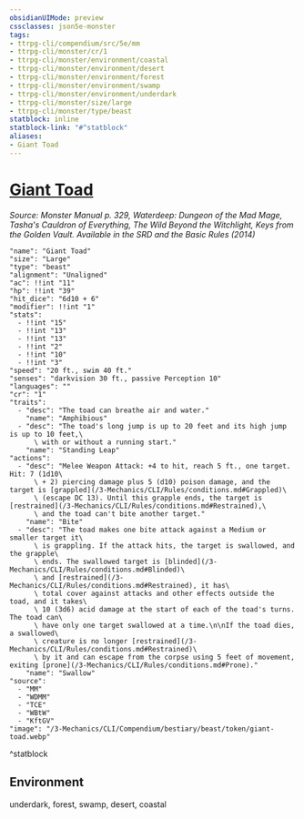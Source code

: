 ```yaml
---
obsidianUIMode: preview
cssclasses: json5e-monster
tags:
- ttrpg-cli/compendium/src/5e/mm
- ttrpg-cli/monster/cr/1
- ttrpg-cli/monster/environment/coastal
- ttrpg-cli/monster/environment/desert
- ttrpg-cli/monster/environment/forest
- ttrpg-cli/monster/environment/swamp
- ttrpg-cli/monster/environment/underdark
- ttrpg-cli/monster/size/large
- ttrpg-cli/monster/type/beast
statblock: inline
statblock-link: "#^statblock"
aliases:
- Giant Toad
---
```

# [Giant Toad](3-Mechanics\CLI\Compendium\bestiary\beast/giant-toad.md)
*Source: Monster Manual p. 329, Waterdeep: Dungeon of the Mad Mage, Tasha's Cauldron of Everything, The Wild Beyond the Witchlight, Keys from the Golden Vault. Available in the <span title='Systems Reference Document (5.1)'>SRD</span> and the Basic Rules (2014)*  

```statblock
"name": "Giant Toad"
"size": "Large"
"type": "beast"
"alignment": "Unaligned"
"ac": !!int "11"
"hp": !!int "39"
"hit_dice": "6d10 + 6"
"modifier": !!int "1"
"stats":
  - !!int "15"
  - !!int "13"
  - !!int "13"
  - !!int "2"
  - !!int "10"
  - !!int "3"
"speed": "20 ft., swim 40 ft."
"senses": "darkvision 30 ft., passive Perception 10"
"languages": ""
"cr": "1"
"traits":
  - "desc": "The toad can breathe air and water."
    "name": "Amphibious"
  - "desc": "The toad's long jump is up to 20 feet and its high jump is up to 10 feet,\
      \ with or without a running start."
    "name": "Standing Leap"
"actions":
  - "desc": "Melee Weapon Attack: +4 to hit, reach 5 ft., one target. Hit: 7 (1d10\
      \ + 2) piercing damage plus 5 (d10) poison damage, and the target is [grappled](/3-Mechanics/CLI/Rules/conditions.md#Grappled)\
      \ (escape DC 13). Until this grapple ends, the target is [restrained](/3-Mechanics/CLI/Rules/conditions.md#Restrained),\
      \ and the toad can't bite another target."
    "name": "Bite"
  - "desc": "The toad makes one bite attack against a Medium or smaller target it\
      \ is grappling. If the attack hits, the target is swallowed, and the grapple\
      \ ends. The swallowed target is [blinded](/3-Mechanics/CLI/Rules/conditions.md#Blinded)\
      \ and [restrained](/3-Mechanics/CLI/Rules/conditions.md#Restrained), it has\
      \ total cover against attacks and other effects outside the toad, and it takes\
      \ 10 (3d6) acid damage at the start of each of the toad's turns. The toad can\
      \ have only one target swallowed at a time.\n\nIf the toad dies, a swallowed\
      \ creature is no longer [restrained](/3-Mechanics/CLI/Rules/conditions.md#Restrained)\
      \ by it and can escape from the corpse using 5 feet of movement, exiting [prone](/3-Mechanics/CLI/Rules/conditions.md#Prone)."
    "name": "Swallow"
"source":
  - "MM"
  - "WDMM"
  - "TCE"
  - "WBtW"
  - "KftGV"
"image": "/3-Mechanics/CLI/Compendium/bestiary/beast/token/giant-toad.webp"
```
^statblock

## Environment

underdark, forest, swamp, desert, coastal